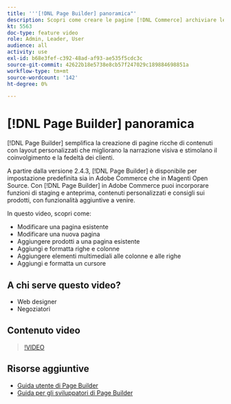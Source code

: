 ```yaml
---
title: '''[!DNL Page Builder] panoramica"'
description: Scopri come creare le pagine [!DNL Commerce] archiviare le pagine nell'amministratore utilizzando [!DNL Page Builder].
kt: 5563
doc-type: feature video
role: Admin, Leader, User
audience: all
activity: use
exl-id: b68e3fef-c392-48ad-af93-ae535f5cdc3c
source-git-commit: 42622b18e5738e8cb57f247029c189884698851a
workflow-type: tm+mt
source-wordcount: '142'
ht-degree: 0%

---
```


# [!DNL Page Builder] panoramica

[!DNL Page Builder] semplifica la creazione di pagine ricche di contenuti con layout personalizzati che migliorano la narrazione visiva e stimolano il coinvolgimento e la fedeltà dei clienti.

A partire dalla versione 2.4.3, [!DNL Page Builder] è disponibile per impostazione predefinita sia in Adobe Commerce che in Magenti Open Source. Con [!DNL Page Builder] in Adobe Commerce puoi incorporare funzioni di staging e anteprima, contenuti personalizzati e consigli sui prodotti, con funzionalità aggiuntive a venire.

In questo video, scopri come:

- Modificare una pagina esistente
- Modificare una nuova pagina
- Aggiungere prodotti a una pagina esistente
- Aggiungi e formatta righe e colonne
- Aggiungere elementi multimediali alle colonne e alle righe
- Aggiungi e formatta un cursore

## A chi serve questo video?

- Web designer
- Negoziatori

## Contenuto video

>[!VIDEO](https://video.tv.adobe.com/v/343781?quality=12&learn=on)

## Risorse aggiuntive

- [Guida utente di Page Builder](https://docs.magento.com/user-guide/cms/page-builder.html)
- [Guida per gli sviluppatori di Page Builder](https://devdocs.magento.com/page-builder/docs/index.html)
